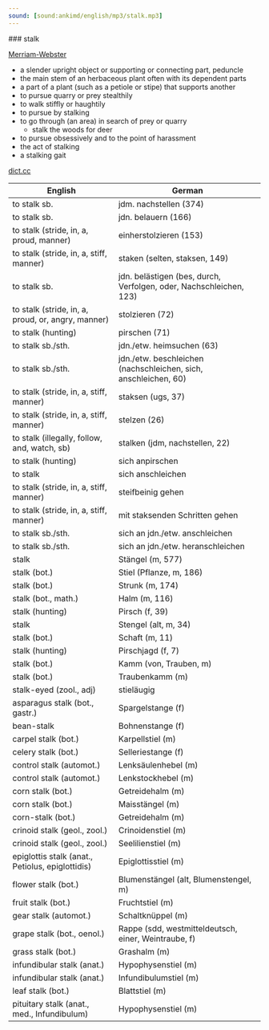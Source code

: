 ```yaml
---
sound: [sound:ankimd/english/mp3/stalk.mp3]
---
```


\### stalk

[Merriam-Webster](https://www.merriam-webster.com/dictionary/stalk)

- a slender upright object or supporting or connecting part, peduncle
- the main stem of an herbaceous plant often with its dependent parts
- a part of a plant (such as a petiole or stipe) that supports another
- to pursue quarry or prey stealthily
- to walk stiffly or haughtily
- to pursue by stalking
- to go through (an area) in search of prey or quarry
    - stalk the woods for deer
- to pursue obsessively and to the point of harassment
- the act of stalking
- a stalking gait

[dict.cc](https://www.dict.cc/stalk)

| English        | German       |
| -------------- | ------------ |
| to stalk sb. | jdm. nachstellen (374) |
| to stalk sb. | jdn. belauern (166) |
| to stalk (stride, in, a, proud, manner) | einherstolzieren (153) |
| to stalk (stride, in, a, stiff, manner) | staken (selten, staksen, 149) |
| to stalk sb. | jdn. belästigen (bes, durch, Verfolgen, oder, Nachschleichen, 123) |
| to stalk (stride, in, a, proud, or, angry, manner) | stolzieren (72) |
| to stalk (hunting) | pirschen (71) |
| to stalk sb./sth. | jdn./etw. heimsuchen (63) |
| to stalk sb./sth. | jdn./etw. beschleichen (nachschleichen, sich, anschleichen, 60) |
| to stalk (stride, in, a, stiff, manner) | staksen (ugs, 37) |
| to stalk (stride, in, a, stiff, manner) | stelzen (26) |
| to stalk (illegally, follow, and, watch, sb) | stalken (jdm, nachstellen, 22) |
| to stalk (hunting) | sich anpirschen |
| to stalk | sich anschleichen |
| to stalk (stride, in, a, stiff, manner) | steifbeinig gehen |
| to stalk (stride, in, a, stiff, manner) | mit staksenden Schritten gehen |
| to stalk sb./sth. | sich an jdn./etw. anschleichen |
| to stalk sb./sth. | sich an jdn./etw. heranschleichen |
| stalk | Stängel (m, 577) |
| stalk (bot.) | Stiel (Pflanze, m, 186) |
| stalk (bot.) | Strunk (m, 174) |
| stalk (bot., math.) | Halm (m, 116) |
| stalk (hunting) | Pirsch (f, 39) |
| stalk | Stengel (alt, m, 34) |
| stalk (bot.) | Schaft (m, 11) |
| stalk (hunting) | Pirschjagd (f, 7) |
| stalk (bot.) | Kamm (von, Trauben, m) |
| stalk (bot.) | Traubenkamm (m) |
| stalk-eyed (zool., adj) | stieläugig |
| asparagus stalk (bot., gastr.) | Spargelstange (f) |
| bean-stalk | Bohnenstange (f) |
| carpel stalk (bot.) | Karpellstiel (m) |
| celery stalk (bot.) | Selleriestange (f) |
| control stalk (automot.) | Lenksäulenhebel (m) |
| control stalk (automot.) | Lenkstockhebel (m) |
| corn stalk (bot.) | Getreidehalm (m) |
| corn stalk (bot.) | Maisstängel (m) |
| corn-stalk (bot.) | Getreidehalm (m) |
| crinoid stalk (geol., zool.) | Crinoidenstiel (m) |
| crinoid stalk (geol., zool.) | Seelilienstiel (m) |
| epiglottis stalk (anat., Petiolus, epiglottidis) | Epiglottisstiel (m) |
| flower stalk (bot.) | Blumenstängel (alt, Blumenstengel, m) |
| fruit stalk (bot.) | Fruchtstiel (m) |
| gear stalk (automot.) | Schaltknüppel (m) |
| grape stalk (bot., oenol.) | Rappe (sdd, westmitteldeutsch, einer, Weintraube, f) |
| grass stalk (bot.) | Grashalm (m) |
| infundibular stalk (anat.) | Hypophysenstiel (m) |
| infundibular stalk (anat.) | Infundibulumstiel (m) |
| leaf stalk (bot.) | Blattstiel (m) |
| pituitary stalk (anat., med., Infundibulum) | Hypophysenstiel (m) |
